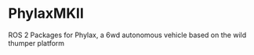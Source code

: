 # PhylaxMKII
ROS 2 Packages for Phylax, a 6wd autonomous vehicle based on the wild thumper platform
